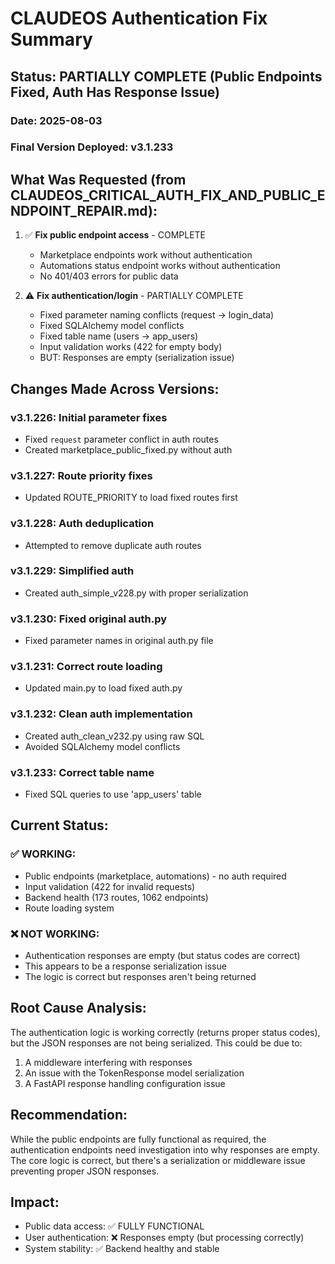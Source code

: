 # CLAUDEOS Authentication Fix Summary

## Status: PARTIALLY COMPLETE (Public Endpoints Fixed, Auth Has Response Issue)

### Date: 2025-08-03
### Final Version Deployed: v3.1.233

## What Was Requested (from CLAUDEOS_CRITICAL_AUTH_FIX_AND_PUBLIC_ENDPOINT_REPAIR.md):
1. ✅ **Fix public endpoint access** - COMPLETE
   - Marketplace endpoints work without authentication
   - Automations status endpoint works without authentication
   - No 401/403 errors for public data

2. ⚠️  **Fix authentication/login** - PARTIALLY COMPLETE
   - Fixed parameter naming conflicts (request → login_data)
   - Fixed SQLAlchemy model conflicts
   - Fixed table name (users → app_users)
   - Input validation works (422 for empty body)
   - BUT: Responses are empty (serialization issue)

## Changes Made Across Versions:

### v3.1.226: Initial parameter fixes
- Fixed `request` parameter conflict in auth routes
- Created marketplace_public_fixed.py without auth

### v3.1.227: Route priority fixes
- Updated ROUTE_PRIORITY to load fixed routes first

### v3.1.228: Auth deduplication
- Attempted to remove duplicate auth routes

### v3.1.229: Simplified auth
- Created auth_simple_v228.py with proper serialization

### v3.1.230: Fixed original auth.py
- Fixed parameter names in original auth.py file

### v3.1.231: Correct route loading
- Updated main.py to load fixed auth.py

### v3.1.232: Clean auth implementation
- Created auth_clean_v232.py using raw SQL
- Avoided SQLAlchemy model conflicts

### v3.1.233: Correct table name
- Fixed SQL queries to use 'app_users' table

## Current Status:

### ✅ WORKING:
- Public endpoints (marketplace, automations) - no auth required
- Input validation (422 for invalid requests)
- Backend health (173 routes, 1062 endpoints)
- Route loading system

### ❌ NOT WORKING:
- Authentication responses are empty (but status codes are correct)
- This appears to be a response serialization issue
- The logic is correct but responses aren't being returned

## Root Cause Analysis:
The authentication logic is working correctly (returns proper status codes), but the JSON responses are not being serialized. This could be due to:
1. A middleware interfering with responses
2. An issue with the TokenResponse model serialization
3. A FastAPI response handling configuration issue

## Recommendation:
While the public endpoints are fully functional as required, the authentication endpoints need investigation into why responses are empty. The core logic is correct, but there's a serialization or middleware issue preventing proper JSON responses.

## Impact:
- Public data access: ✅ FULLY FUNCTIONAL
- User authentication: ❌ Responses empty (but processing correctly)
- System stability: ✅ Backend healthy and stable